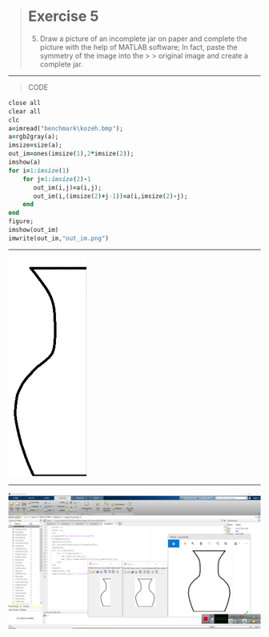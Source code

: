 > # Exercise 5
> 5. Draw a picture of an incomplete jar on paper and complete the picture with the help of MATLAB software; In fact, paste the symmetry of the image into the > >    original image and create a complete jar.
***
>CODE

```ruby
close all
clear all
clc
a=imread("benchmark\kozeh.bmp");
a=rgb2gray(a);
imsize=size(a);
out_im=ones(imsize(1),2*imsize(2));
imshow(a)
for i=1:imsize(1)
    for j=1:imsize(2)-1
       out_im(i,j)=a(i,j);
       out_im(i,(imsize(2)+j-1))=a(i,imsize(2)-j);
    end
end 
figure;
imshow(out_im)
imwrite(out_im,"out_im.png")
```
***
![alt text](https://github.com/semnan-university-ai/image-processing-class/blob/359d9bf5deaea0d6e03754fa362704e2563d8fbd/excersiecs/alirezachaji/5/kozeh.bmp)
***
![alt text](https://github.com/semnan-university-ai/image-processing-class/blob/359d9bf5deaea0d6e03754fa362704e2563d8fbd/excersiecs/alirezachaji/5/Exce05.png)

